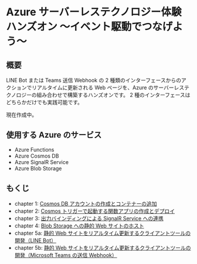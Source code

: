 # Azure サーバーレステクノロジー体験ハンズオン ～イベント駆動でつなげよう～

## 概要
LINE Bot または Teams 送信 Webhook の 2 種類のインターフェースからのアクションでリアルタイムに更新される Web ページを、Azure のサーバーレステクノロジーの組み合わせで構築するハンズオンです。
2 種のインターフェースはどちらかだけでも実践可能です。

現在作成中。

## 使用する Azure のサービス
- Azure Functions
- Azure Cosmos DB
- Azure SignalR Service
- Azure Blob Storage

## もくじ
- chapter 1: [Cosmos DB アカウントの作成とコンテナーの追加](docs/chap1_cosmos_db.md)
- chapter 2: [Cosmos トリガーで起動する関数アプリの作成とデプロイ](docs/chap2_function_app.md)
- chapter 3: [出力バインディングによる SignalR Service への連携](docs/chap3_signalr_service.md)
- chapter 4: [Blob Storage への静的 Web サイトのホスト](docs/chap4_blob_static_web.md)
- chapter 5a: [静的 Web サイトをリアルタイム更新するクライアントツールの開発（LINE Bot）](docs/chap5a_line_bot.md)
- chapter 5b: [静的 Web サイトをリアルタイム更新するクライアントツールの開発（Microsoft Teams の送信 Webhook）](docs/chap5b_teams_outgoing_webhook.md)